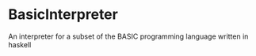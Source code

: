 # BasicInterpreter
An interpreter for a subset of the BASIC programming language written in haskell
